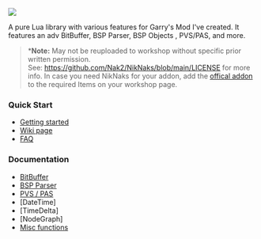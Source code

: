 ![](https://raw.githubusercontent.com/Nak2/NikNaks/main/assets/banner.png)

 A pure Lua library with various features for Garry's Mod I've created.
 It features an adv BitBuffer, BSP Parser, BSP Objects , PVS/PAS, and more.
 
>***Note:** May not be reuploaded to workshop without specific prior written permission.<br>
See: https://github.com/Nak2/NikNaks/blob/main/LICENSE for more info.
In case you need NikNaks for your addon, add the [offical addon](https://steamcommunity.com/sharedfiles/filedetails/?id=2861839844) to the required Items on your workshop page.

### Quick Start

* [Getting started](https://github.com/Nak2/NikNaks/wiki/Getting-started)
* [Wiki page]()
* [FAQ]()

### Documentation

* [BitBuffer](https://github.com/Nak2/NikNaks/wiki/BitBuffer)
* [BSP Parser](https://github.com/Nak2/NikNaks/wiki/BSP-Parser)
* [PVS / PAS](https://github.com/Nak2/NikNaks/wiki/PVS-and-PAS)
* [DateTime]
* [TimeDelta]
* [NodeGraph]
* [Misc functions]()

